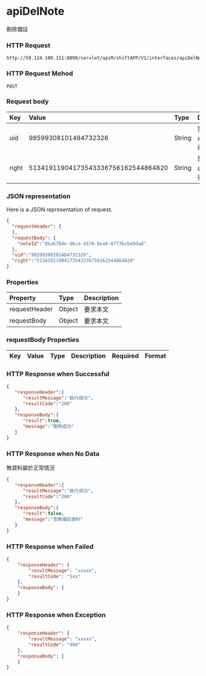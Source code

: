 # apiDelNote
刪除備註

### HTTP Request
```
http://59.124.100.151:8090/servlet/apiM/shiftAPP/V1/interfaces/apiDelNote
```

### HTTP Request Mehod
```
POST
```

### Request body
| Key | Value | Type | Description |
|:----------|:-------------|:-----|:------------|
| uid | 98599308101484732326 | String | 需透過apiLogin取得
| right | 51341911904173543336756162544864820 | String | 需透過apiLogin取得 |

### JSON representation
Here is a JSON representation of request.
```json
{
  "requestHeader": {
  },
  "requestBody": {
    "noteId":"8bab70de-d6ca-4570-8ea8-07f3bcbe9da8"
  },
  "uid":"98599308101484732326",
  "right":"51341911904173543336756162544864820"
}
```

### Properties
| Property | Type | Description |
|:---------|:-----|:------------|
| requestHeader | Object | 要求本文 |
| requestBody | Object | 要求本文 |

### requestBody Properties
| Key | Value | Type | Description | Required | Format |
|:----------|:-------------|:-----|:------------|:------------|:------------|

### HTTP Response when Successful
```json
{
   "responseHeader":{
      "resultMessage":"執行成功",
      "resultCode":"200"
   },
   "responseBody":{
      "result":true,
      "message":"刪除成功"
   }
}
```

### HTTP Response when No Data
無資料屬於正常情況
```json
{
   "responseHeader":{
      "resultMessage":"執行成功",
      "resultCode":"200"
   },
   "responseBody":{
      "result":false,
      "message":"查無備註資料"
   }
}
```

### HTTP Response when Failed
```json
{
    "responseHeader": {
        "resultMessage": "xxxxx",
        "resultCode": "5xx"
    },
    "responseBody": {
    }
}
```

### HTTP Response when Exception
```json
{
    "responseHeader": {
        "resultMessage": "xxxxx",
        "resultCode": "406"
    },
    "responseBody": {
    }
}
```
